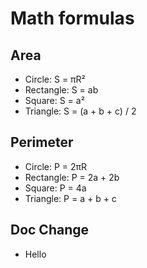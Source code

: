 # Math formulas
## Area
- Circle: S = πR²
- Rectangle: S = ab
- Square: S = a²
- Triangle: S = (a + b + c) / 2

## Perimeter
- Circle: P = 2πR
- Rectangle: P = 2a + 2b
- Square: P = 4a
- Triangle: P = a + b + c

## Doc Change
- Hello
